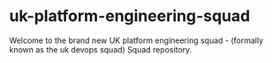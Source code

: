# uk-platform-engineering-squad
Welcome to the brand new UK platform engineering squad - (formally known as the uk devops squad) Squad repository.
